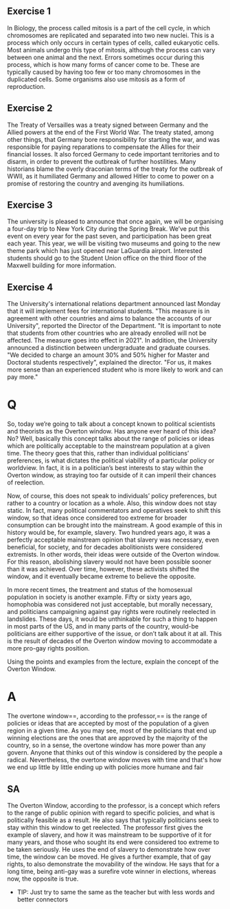 ## Exercise 1
In Biology, the process called mitosis is a part of the cell cycle, in which chromosomes are replicated and separated into two new nuclei. This is a process which only occurs in certain types of cells, called eukaryotic cells. Most animals undergo this type of mitosis, although the process can vary between one animal and the next. Errors sometimes occur during this process, which is how many forms of cancer come to be. These are typically caused by having too few or too many chromosomes in the duplicated cells. Some organisms also use mitosis as a form of reproduction.
## Exercise 2
The Treaty of Versailles was a treaty signed between Germany and the Allied powers at the end of the First World War. The treaty stated, among other things, that Germany bore responsibility for starting the war, and was responsible for paying reparations to compensate the Allies for their financial losses. It also forced Germany to cede important territories and to disarm, in order to prevent the outbreak of further hostilities. Many historians blame the overly draconian terms of the treaty for the outbreak of WWII, as it humiliated Germany and allowed Hitler to come to power on a promise of restoring the country and avenging its humiliations.
## Exercise 3
The university is pleased to announce that once again, we will be organising a four-day trip to New York City during the Spring Break. We’ve put this event on every year for the past seven, and participation has been great each year. This year, we will be visiting two museums and going to the new theme park which has just opened near LaGuardia airport.
Interested students should go to the Student Union office on the third floor of the Maxwell building for more information.
## Exercise 4
The University's international relations department announced last Monday that it will implement fees for international students. "This measure is in agreement with other countries and aims to balance the accounts of our University", reported the Director of the Department. "It is important to note that students from other countries who are already enrolled will not be affected. The measure goes into effect in 2021". In addition, the University announced a distinction between undergraduate and graduate courses. "We decided to charge an amount 30% and 50% higher for Master and Doctoral students respectively", explained the director. "For us, it makes more sense than an experienced student who is more likely to work and can pay more."

# Q
So, today we’re going to talk about a concept known to political scientists and theorists as the Overton window. Has anyone ever heard of this idea? No? Well, basically this concept talks about the range of policies or ideas which are politically acceptable to the mainstream population at a given time. The theory goes that this, rather than individual politicians’ preferences, is what dictates the political viability of a particular policy or worldview. In fact, it is in a politician’s best interests to stay within the Overton window, as straying too far outside of it can imperil their chances of reelection.

Now, of course, this does not speak to individuals’ policy preferences, but rather to a country or location as a whole. Also, this window does not stay static. In fact, many political commentators and operatives seek to shift this window, so that ideas once considered too extreme for broader consumption can be brought into the mainstream. A good example of this in history would be, for example, slavery. Two hundred years ago, it was a perfectly acceptable mainstream opinion that slavery was necessary, even beneficial, for society, and for decades abolitionists were considered extremists. In other words, their ideas were outside of the Overton window. For this reason, abolishing slavery would not have been possible sooner than it was achieved. Over time, however, these activists shifted the window, and it eventually became extreme to believe the opposite.

In more recent times, the treatment and status of the homosexual population in society is another example. Fifty or sixty years ago, homophobia was considered not just acceptable, but morally necessary, and politicians campaigning against gay rights were routinely reelected in landslides. These days, it would be unthinkable for such a thing to happen in most parts of the US, and in many parts of the country, would-be politicians are either supportive of the issue, or don’t talk about it at all. This is the result of decades of the Overton window moving to accommodate a more pro-gay rights position.

Using the points and examples from the lecture, explain the concept of the Overton Window.
# A
The overtone window==, according to the professor,== is the range of policies or ideas that are accepted by most of the population of a given region in a given time. As you may see, most of the politicians that end up winning elections are the ones that are approved by the majority of the country, so in a sense, the overtone window has more power than any govern. Anyone that thinks out of this window is considered by the people a radical. Nevertheless, the overtone window moves with time and that's how we end up little by little ending up with policies more humane and fair
## SA
The Overton Window, according to the professor, is a concept which refers to the range of public opinion with regard to specific policies, and what is politically feasible as a result. He also says that typically politicians seek to stay within this window to get reelected. The professor first gives the example of slavery, and how it was mainstream to be supportive of it for many years, and those who sought its end were considered too extreme to be taken seriously. He uses the end of slavery to demonstrate how over time, the window can be moved. He gives a further example, that of gay rights, to also demonstrate the movability of the window. He says that for a long time, being anti-gay was a surefire vote winner in elections, whereas now, the opposite is true.


- TIP: Just try to same the same as the teacher but with less words and better connectors